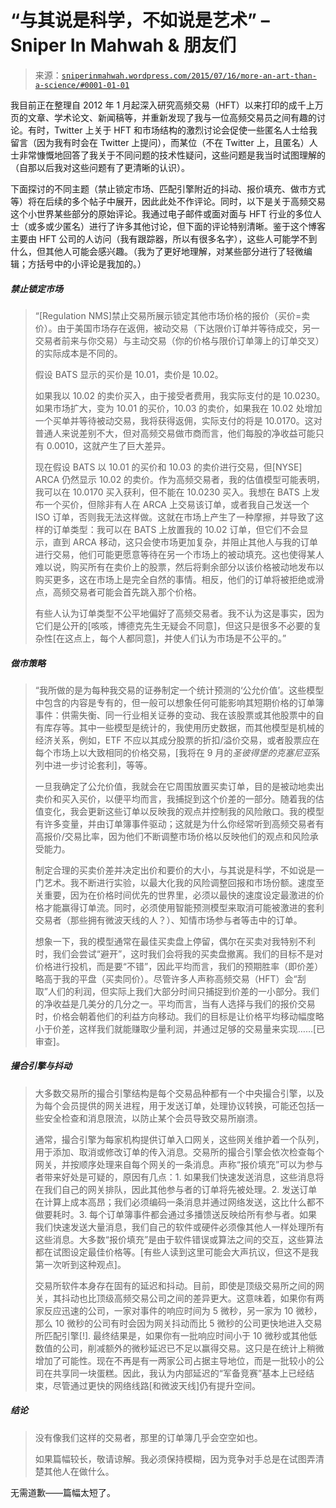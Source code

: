 <!--yml

category: 未分类

date: 2024-05-18 14:14:08

-->

# “与其说是科学，不如说是艺术” – Sniper In Mahwah & 朋友们

> 来源：[`sniperinmahwah.wordpress.com/2015/07/16/more-an-art-than-a-science/#0001-01-01`](https://sniperinmahwah.wordpress.com/2015/07/16/more-an-art-than-a-science/#0001-01-01)

我目前正在整理自 2012 年 1 月起深入研究高频交易（HFT）以来打印的成千上万页的文章、学术论文、新闻稿等，并重新发现了我与一位高频交易员之间有趣的讨论。有时，Twitter 上关于 HFT 和市场结构的激烈讨论会促使一些匿名人士给我留言（因为我有时会在 Twitter 上提问），而某位（不在 Twitter 上，且匿名）人士非常慷慨地回答了我关于不同问题的技术性疑问，这些问题是我当时试图理解的（自那以后我对这些问题有了更清晰的认识）。

下面探讨的不同主题（禁止锁定市场、匹配引擎附近的抖动、报价填充、做市方式等）将在后续的多个帖子中展开，因此此处不作评论。同时，以下是关于高频交易这个小世界某些部分的原始评论。我通过电子邮件或面对面与 HFT 行业的多位人士（或多或少匿名）进行了许多其他讨论，但下面的评论特别清晰。鉴于这个博客主要由 HFT 公司的人访问（我有跟踪器，所以有很多名字），这些人可能学不到什么，但其他人可能会感兴趣。（我为了更好地理解，对某些部分进行了轻微编辑；方括号中的小评论是我加的。）

##### 禁止锁定市场

> “[Regulation NMS]禁止交易所展示锁定其他市场价格的报价（买价=卖价）。由于美国市场存在返佣，被动交易（下达限价订单并等待成交，另一交易者前来与你交易）与主动交易（你的价格与限价订单簿上的订单交叉）的实际成本是不同的。
> 
> 假设 BATS 显示的买价是 10.01，卖价是 10.02。
> 
> 如果我以 10.02 的卖价买入，由于接受者费用，我实际支付的是 10.0230。如果市场扩大，变为 10.01 的买价，10.03 的卖价，如果我在 10.02 处增加一个买单并等待被动交易，我将获得返佣，实际支付的将是 10.0170。这对普通人来说差别不大，但对高频交易做市商而言，他们每股的净收益可能只有 0.0010，这就产生了巨大差异。
> 
> 现在假设 BATS 以 10.01 的买价和 10.03 的卖价进行交易，但[NYSE] ARCA 仍然显示 10.02 的卖价。作为高频交易者，我的估值模型可能表明，我可以在 10.0170 买入获利，但不能在 10.0230 买入。我想在 BATS 上发布一个买价，但除非有人在 ARCA 上交易该订单，或者我自己发送一个 ISO 订单，否则我无法这样做。这就在市场上产生了一种摩擦，并导致了这样的订单类型：我可以在 BATS 上放置我的 10.02 订单，但它们不会显示，直到 ARCA 移动，这只会使市场更加复杂，并阻止其他人与我的订单进行交易，他们可能更愿意等待在另一个市场上的被动填充。这也使得某人难以说，购买所有在卖价上的股票，然后将剩余部分以该价格被动地发布以购买更多，这在市场上是完全自然的事情。相反，他们的订单将被拒绝或滑点，高频交易者可能会首先跳入那个价格。
> 
> 有些人认为订单类型不公平地偏好了高频交易者。我不认为这是事实，因为它们是公开的[咳咳，博德克先生无疑会不同意]，但这只是很多不必要的复杂性[在这点上，每个人都同意]，并使人们认为市场是不公平的。”

##### 做市策略

> “我所做的是为每种我交易的证券制定一个统计预测的‘公允价值’。这些模型中包含的内容是专有的，但一般可以想象任何可能影响其短期价格的订单簿事件：供需失衡、同一行业相关证券的变动、我在该股票或其他股票中的自有库存等。其中一些模型是统计的，我使用历史数据，而其他模型是机械的经济关系，例如，ETF 不应以其成分股票的折扣/溢价交易，或者股票应在每个市场上以大致相同的价格交易，[我将在 9 月的*圣彼得堡的克塞尼亚*系列中进一步讨论套利]，等等。
> 
> 一旦我确定了公允价值，我就会在它周围放置买卖订单，目的是被动地卖出卖价和买入买价，以便平均而言，我捕捉到这个价差的一部分。随着我的估值变化，我会更新这些订单以反映我的观点并控制我的风险敞口。我的模型有许多变量，并由订单簿事件驱动；这就是为什么你经常听到高频交易者有高报价/交易比率，因为他们不断调整市场价格以反映他们的观点和风险承受能力。
> 
> 制定合理的买卖价差并决定出价和要价的大小，与其说是科学，不如说是一门艺术。我不断进行实验，以最大化我的风险调整回报和市场份额。速度至关重要，因为在价格时间优先的世界里，必须以最快的速度设定最激进的价格才能赢得订单流。同时，必须使用智能预测模型来取消可能被激进的套利交易者（那些拥有微波天线的人？）、知情市场参与者等击中的订单。
> 
> 想象一下，我的模型通常在最佳买卖盘上停留，偶尔在买卖对我特别不利时，我们会尝试“避开”，这时我们会将我的买卖盘撤离。我们的目标不是对价格进行投机，而是要“不错”，因此平均而言，我们的预期胜率（即价差）略高于我的平盘（买卖同价）。尽管许多人声称高频交易（HFT）会“刮取”人们的利润，但实际上我们大部分时间只捕捉到价差的一小部分。我们的净收益是几美分的几分之一。平均而言，当有人选择与我们的报价交易时，价格会朝着他们的利益方向移动。我们的目标是让价格平均移动幅度略小于价差，这样我们就能赚取少量利润，并通过足够的交易量来实现……[已审查]。

##### 撮合引擎与抖动

> 大多数交易所的撮合引擎结构是每个交易品种都有一个中央撮合引擎，以及为每个会员提供的网关进程，用于发送订单，处理协议转换，可能还包括一些安全检查和消息限流，以防止某个会员导致交易所崩溃。
> 
> 通常，撮合引擎为每家机构提供订单入口网关，这些网关维护着一个队列，用于添加、取消或修改订单的传入消息。交易所的撮合引擎会依次检查每个网关，并按顺序处理来自每个网关的一条消息。声称“报价填充”可以为参与者带来好处是可疑的，原因有几点：1. 如果我们快速发送消息，这些消息将在我们自己的网关排队，因此其他参与者的订单将先被处理。2. 发送订单在计算上成本高昂；我们必须编码一条消息并通过网络发送，这比什么都不做要耗时。3. 每个订单簿事件都会通过多播馈送反映给所有参与者。如果我们快速发送大量消息，我们自己的软件或硬件必须像其他人一样处理所有这些消息。大多数“报价填充”是由于软件错误或算法之间的交互，这些算法都在试图设定最佳价格等。[有些人读到这里可能会大声抗议，但这不是我第一次听到这种观点]。
> 
> 交易所软件本身存在固有的延迟和抖动。目前，即使是顶级交易所之间的网关，其抖动也比顶级高频交易公司之间的差异更大。这意味着，如果你有两家反应迅速的公司，一家对事件的响应时间为 5 微秒，另一家为 10 微秒，那么 10 微秒的公司有时会因为网关抖动而比 5 微秒的公司更快地进入交易所匹配引擎[!]. 最终结果是，如果你有一批响应时间小于 10 微秒或其他低数值的公司，削减额外的微秒延迟已不足以赢得交易。这只是在统计上稍微增加了可能性。现在不再是有一两家公司占据主导地位，而是一批较小的公司在共享同一块蛋糕。因此，我认为内部延迟的“军备竞赛”基本上已经结束，尽管通过更快的网络线路[和微波天线]仍有提升空间。

##### 结论

> 没有像我们这样的交易者，那里的订单簿几乎会空空如也。
> 
> 如果篇幅较长，敬请谅解。我必须保持模糊，因为竞争对手总是在试图弄清楚其他人在做什么。

无需道歉——篇幅太短了。
